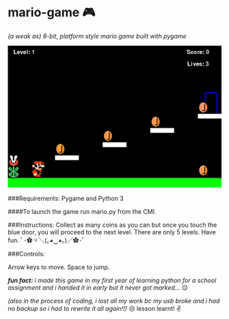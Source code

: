 # mario-game :video_game:

_(a weak as) 8-bit, platform style mario game built with pygame_

<img src="https://github.com/pang-s/mario-game/blob/master/screenshot.png?raw=true" width="500">


###Requirements:
Pygame and Python 3

####To launch the game run mario.py from the CMI.

###Instructions:
Collect as many coins as you can but once you touch the blue door, you will proceed to the next level.
There are only 5 levels.
Have fun. ﾟ･✿ヾ╲(｡◕‿◕｡)╱✿･ﾟ

###Controls:

Arrow keys to move. Space to jump.


_**fun fact:** i made this game in my first year of learning python for a school assignment and i handed it in early but it never got marked..._ :pensive: 

_(also in the process of coding, i lost all my work bc my usb broke and i had no backup so i had to rewrite it all again!!)_ :unamused: 
lesson learnt! :v:

